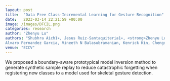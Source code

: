 ```yaml
---
layout: post
title:  "Data Free Class-Incremental Learning for Gesture Recognition"
date:   2023-03-14 22:21:59 +00:00
image: /images/DFCIL.png
categories: research
author: "Zhenyu Lu"
authors: "Shubhra Aich1∗, Jesus Ruiz-Santaquiteria1∗, <strong>Zhenyu Lu</strong>, Prachi Garg, K J Joseph,
Alvaro Fernandez Garcia, Vineeth N Balasubramanian, Kenrick Kin, Chengde Wan, Necati Cihan Camgoz, Shugao Ma, Fernando De la Torre"
venue: "ECCV"
---
```

We proposed a boundary-aware prototypical model inversion method to generate synthetic sample replay to
reduce catastrophic forgetting when registering new classes to a model used for skeletal gesture detection.